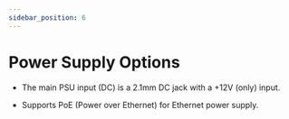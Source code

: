 ```yaml
---
sidebar_position: 6
---
```


# Power Supply Options

- The main PSU input (DC) is a 2.1mm DC jack with a +12V (only) input.

- Supports PoE (Power over Ethernet) for Ethernet power supply.
